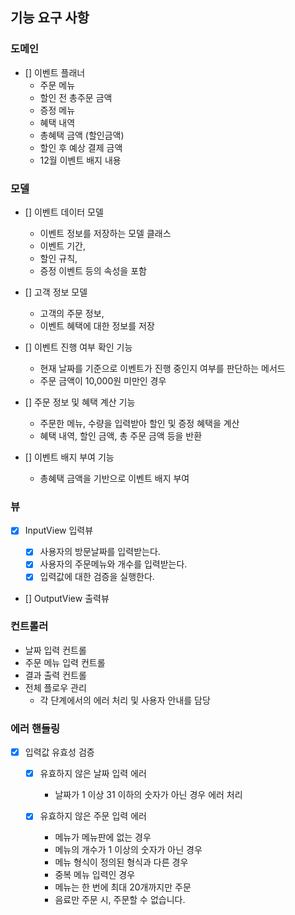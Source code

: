 ## 기능 요구 사항

### 도메인

- [] 이벤트 플래너
  - 주문 메뉴
  - 할인 전 총주문 금액
  - 증정 메뉴
  - 혜택 내역
  - 총혜택 금액 (할인금액)
  - 할인 후 예상 결제 금액
  - 12월 이벤트 배지 내용

### 모델

- [] 이벤트 데이터 모델

  - 이벤트 정보를 저장하는 모델 클래스
  - 이벤트 기간,
  - 할인 규칙,
  - 증정 이벤트 등의 속성을 포함

- [] 고객 정보 모델

  - 고객의 주문 정보,
  - 이벤트 혜택에 대한 정보를 저장

- [] 이벤트 진행 여부 확인 기능

  - 현재 날짜를 기준으로 이벤트가 진행 중인지 여부를 판단하는 메서드
  - 주문 금액이 10,000원 미만인 경우

- [] 주문 정보 및 혜택 계산 기능

  - 주문한 메뉴, 수량을 입력받아 할인 및 증정 혜택을 계산
  - 혜택 내역, 할인 금액, 총 주문 금액 등을 반환

- [] 이벤트 배지 부여 기능
  - 총혜택 금액을 기반으로 이벤트 배지 부여

### 뷰

- [x] InputView 입력뷰

  - [x] 사용자의 방문날짜를 입력받는다.
  - [x] 사용자의 주문메뉴와 개수를 입력받는다.
  - [x] 입력값에 대한 검증을 실행한다.

- [] OutputView 출력뷰

### 컨트롤러

- 날짜 입력 컨트롤
- 주문 메뉴 입력 컨트롤
- 결과 출력 컨트롤
- 전체 플로우 관리
  - 각 단계에서의 에러 처리 및 사용자 안내를 담당

### 에러 핸들링

- [x] 입력값 유효성 검증

  - [x] 유효하지 않은 날짜 입력 에러

    - 날짜가 1 이상 31 이하의 숫자가 아닌 경우 에러 처리

  - [x] 유효하지 않은 주문 입력 에러
    - 메뉴가 메뉴판에 없는 경우
    - 메뉴의 개수가 1 이상의 숫자가 아닌 경우
    - 메뉴 형식이 정의된 형식과 다른 경우
    - 중복 메뉴 입력인 경우
    - 메뉴는 한 번에 최대 20개까지만 주문
    - 음료만 주문 시, 주문할 수 없습니다.
